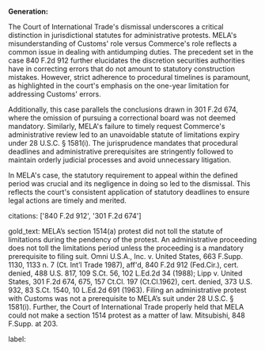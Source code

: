 **Generation:**

The Court of International Trade's dismissal underscores a critical distinction in jurisdictional statutes for administrative protests. MELA's misunderstanding of Customs' role versus Commerce's role reflects a common issue in dealing with antidumping duties. The precedent set in the case 840 F.2d 912 further elucidates the discretion securities authorities have in correcting errors that do not amount to statutory construction mistakes. However, strict adherence to procedural timelines is paramount, as highlighted in the court's emphasis on the one-year limitation for addressing Customs' errors.

Additionally, this case parallels the conclusions drawn in 301 F.2d 674, where the omission of pursuing a correctional board was not deemed mandatory. Similarly, MELA's failure to timely request Commerce's administrative review led to an unavoidable statute of limitations expiry under 28 U.S.C. § 1581(i). The jurisprudence mandates that procedural deadlines and administrative prerequisites are stringently followed to maintain orderly judicial processes and avoid unnecessary litigation.

In MELA's case, the statutory requirement to appeal within the defined period was crucial and its negligence in doing so led to the dismissal. This reflects the court's consistent application of statutory deadlines to ensure legal actions are timely and merited.

citations: ['840 F.2d 912', '301 F.2d 674']

gold_text: MELA’s section 1514(a) protest did not toll the statute of limitations during the pendency of the protest. An administrative proceeding does not toll the limitations period unless the proceeding is a mandatory prerequisite to filing suit. Omni U.S.A., Inc. v. United States, 663 F.Supp. 1130, 1133 n. 7 (Ct. Int’l Trade 1987), aff'd, 840 F.2d 912 (Fed.Cir.), cert. denied, 488 U.S. 817, 109 S.Ct. 56, 102 L.Ed.2d 34 (1988); Lipp v. United States, 301 F.2d 674, 675, 157 Ct.Cl. 197 (Ct.Cl.1962), cert. denied, 373 U.S. 932, 83 S.Ct. 1540, 10 L.Ed.2d 691 (1963). Filing an administrative protest with Customs was not a prerequisite to MELA’s suit under 28 U.S.C. § 1581(i). Further, the Court of International Trade properly held that MELA could not make a section 1514 protest as a matter of law. Mitsubishi, 848 F.Supp. at 203.

label: 